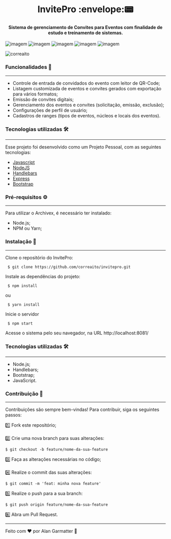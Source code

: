 <h1 align="center">InvitePro :envelope:📟</h1>
<h4 align="center">Sistema de gerenciamento de Convites para Eventos com finalidade de estudo e treinamento de sistemas.</h4>

![imagem](https://img.shields.io/badge/-Javascript-yellow) ![imagem](https://img.shields.io/badge/-NodeJS-green) ![imagem](https://img.shields.io/badge/-Handlebars-orange) ![imagem](https://img.shields.io/badge/-Express-black) ![imagem](https://img.shields.io/badge/-MongoBD-gray)

<p align="left"> <img src="https://komarev.com/ghpvc/?username=correaito&label=Project%20views&color=0e75b6&style=flat" alt="correaito" /> </p>


### Funcionalidades 🚀
------------
- Controle de entrada de convidados do evento com leitor de QR-Code;
- Listagem customizada de eventos e convites gerados com exportação para vários formatos;
- Emissão de convites digitais;
- Gerenciamento dos eventos e convites (solicitação, emissão, exclusão);
- Configurações de perfil de usuário;
- Cadastros de ranges (tipos de eventos, núcleos e locais dos eventos).


### Tecnologias utilizadas 🛠️
------------
Esse projeto foi desenvolvido como um Projeto Pessoal, com as seguintes tecnologias:

- [Javascript](https://developer.mozilla.org/pt-BR/docs/Web/JavaScript "Heading link")
- [NodeJS](https://nodejs.org/en/ "Heading link")
- [Handlebars](https://handlebarsjs.com/ "Heading link")
- [Express](https://expressjs.com/ "Heading link")
- [Bootstrap](https://getbootstrap.com/docs/4.0/getting-started/introduction/ "Heading link")


### Pré-requisitos ⚙️
------------
Para utilizar o Archivex, é necessário ter instalado:

- Node.js;
- NPM ou Yarn;

### Instalação 🔧
------------

Clone o repositório do InvitePro:

     $ git clone https://github.com/correaito/invitepro.git
    

Instale as dependências do projeto:

     $ npm install

ou

     $ yarn install

Inicie o servidor

     $ npm start

Acesse o sistema pelo seu navegador, na URL http://localhost:8081/


### Tecnologias utilizadas 🛠️
------------

- Node.js;
- Handlebars;
- Bootstrap;
- JavaScript.

### Contribuição 👥
------------
Contribuições são sempre bem-vindas! Para contribuir, siga os seguintes passos:

1️⃣ Fork este repositório;<br><br>
2️⃣ Crie uma nova branch para suas alterações:
    
    $ git checkout -b feature/nome-da-sua-feature

3️⃣ Faça as alterações necessárias no código;<br><br>
4️⃣ Realize o commit das suas alterações:

    $ git commit -m 'feat: minha nova feature'

5️⃣ Realize o push para a sua branch: 

    $ git push origin feature/nome-da-sua-feature

6️⃣ Abra um Pull Request.

------------
Feito com ♥ por Alan Garmatter 👋 